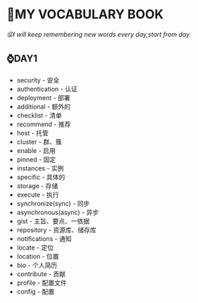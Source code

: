 # :bookmark_tabs:MY VOCABULARY BOOK

###### 	:stuck_out_tongue_closed_eyes:I will keep remembering new words every day,start from day.

## :watch:DAY1

- security  - 安全
- authentication - 认证
- deployment - 部署
- additional - 额外的
- checklist - 清单
- recommend - 推荐
- host - 托管
- cluster - 群、簇
- enable - 启用
- pinned - 固定
- instances - 实例
- specific - 具体的
- storage - 存储
- execute - 执行
- synchronize(sync) - 同步
- asynchronous(async) - 异步
- gist - 主旨、要点、一依据
- repository - 资源库、储存库
- notifications - 通知
- locate - 定位
- location - 位置
- bio - 个人简历
- contribute - 贡献
- profile - 配置文件
- config - 配置



